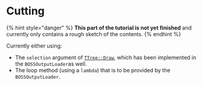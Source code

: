# Cutting

{% hint style="danger" %}
**This part of the tutorial is not yet finished** and currently only contains a rough sketch of the contents.
{% endhint %}

Currently either using:

* The `selection` argument of [`TTree::Draw`](https://root.cern.ch/doc/master/classTTree.html#a8a2b55624f48451d7ab0fc3c70bfe8d7), which has been implemented in the `BOSSOutputLoader`as well.
* The loop method \(using a `lambda`\) that is to be provided by the `BOSSOutputLoader`.

